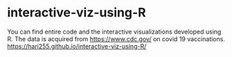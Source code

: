 # interactive-viz-using-R

You can find entire code and the interactive visualizations developed using R. The data is acquired from https://www.cdc.gov/ on covid 19 vaccinations.
 https://hari255.github.io/interactive-viz-using-R/
